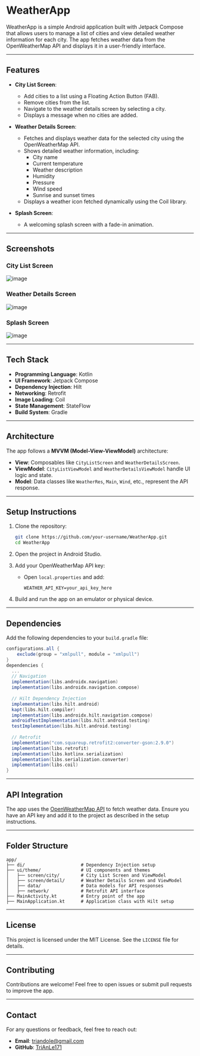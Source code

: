 # WeatherApp

WeatherApp is a simple Android application built with Jetpack Compose that allows users to manage a list of cities and view detailed weather information for each city. The app fetches weather data from the OpenWeatherMap API and displays it in a user-friendly interface.

---

## Features

- **City List Screen**:
  - Add cities to a list using a Floating Action Button (FAB).
  - Remove cities from the list.
  - Navigate to the weather details screen by selecting a city.
  - Displays a message when no cities are added.

- **Weather Details Screen**:
  - Fetches and displays weather data for the selected city using the OpenWeatherMap API.
  - Shows detailed weather information, including:
    - City name
    - Current temperature
    - Weather description
    - Humidity
    - Pressure
    - Wind speed
    - Sunrise and sunset times
  - Displays a weather icon fetched dynamically using the Coil library.

- **Splash Screen**:
  - A welcoming splash screen with a fade-in animation.

---

## Screenshots

### City List Screen
![image](https://github.com/user-attachments/assets/1b2351c8-3cbd-4459-a5e0-671f82b65fe4)


### Weather Details Screen
![image](https://github.com/user-attachments/assets/577f86a8-cdc3-4334-8d3d-e323cb31538d)


### Splash Screen
![image](https://github.com/user-attachments/assets/8ca5c33b-644d-4695-be9e-4f8819a217de)

---

## Tech Stack

- **Programming Language**: Kotlin
- **UI Framework**: Jetpack Compose
- **Dependency Injection**: Hilt
- **Networking**: Retrofit
- **Image Loading**: Coil
- **State Management**: StateFlow
- **Build System**: Gradle

---

## Architecture

The app follows a **MVVM (Model-View-ViewModel)** architecture:

- **View**: Composables like `CityListScreen` and `WeatherDetailsScreen`.
- **ViewModel**: `CityListViewModel` and `WeatherDetailsViewModel` handle UI logic and state.
- **Model**: Data classes like `WeatherRes`, `Main`, `Wind`, etc., represent the API response.

---

## Setup Instructions

1. Clone the repository:
   ```bash
   git clone https://github.com/your-username/WeatherApp.git
   cd WeatherApp
   ```

2. Open the project in Android Studio.

3. Add your OpenWeatherMap API key:
   - Open `local.properties` and add:
     ```properties
     WEATHER_API_KEY=your_api_key_here
     ```

4. Build and run the app on an emulator or physical device.

---

## Dependencies

Add the following dependencies to your `build.gradle` file:

```gradle
configurations.all {
    exclude(group = "xmlpull", module = "xmlpull")
}
dependencies {
  ...
  // Navigation
  implementation(libs.androidx.navigation)
  implementation(libs.androidx.navigation.compose)
  
  // Hilt Dependency Injection
  implementation(libs.hilt.android)
  kapt(libs.hilt.compiler)
  implementation(libs.androidx.hilt.navigation.compose)
  androidTestImplementation(libs.hilt.android.testing)
  testImplementation(libs.hilt.android.testing)
  
  // Retrofit
  implementation("com.squareup.retrofit2:converter-gson:2.9.0")
  implementation(libs.retrofit)
  implementation(libs.kotlinx.serialization)
  implementation(libs.serialization.converter)
  implementation(libs.coil)
}
```

---

## API Integration

The app uses the [OpenWeatherMap API](https://openweathermap.org/api) to fetch weather data. Ensure you have an API key and add it to the project as described in the setup instructions.

---

## Folder Structure

```
app/
├── di/                     # Dependency Injection setup
├── ui/theme/               # UI components and themes
│   ├── screen/city/        # City List Screen and ViewModel
│   ├── screen/detail/      # Weather Details Screen and ViewModel
│   ├── data/               # Data models for API responses
│   ├── network/            # Retrofit API interface
├── MainActivity.kt         # Entry point of the app
├── MainApplication.kt      # Application class with Hilt setup
```

---

## License

This project is licensed under the MIT License. See the `LICENSE` file for details.

---

## Contributing

Contributions are welcome! Feel free to open issues or submit pull requests to improve the app.

---

## Contact

For any questions or feedback, feel free to reach out:

- **Email**: triandole@gmail.com
- **GitHub**: [TriAnLe171](https://github.com/TriAnLe171)
